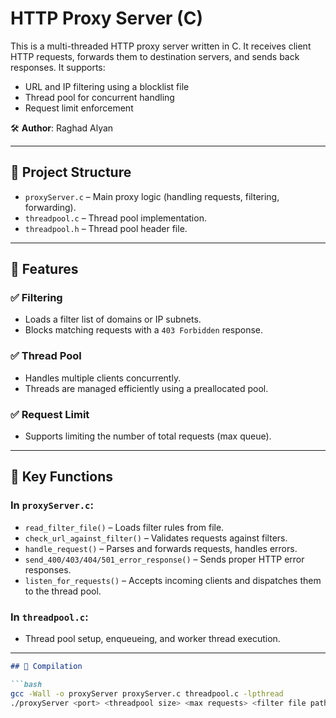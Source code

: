 # HTTP Proxy Server (C)

This is a multi-threaded HTTP proxy server written in C. It receives client HTTP requests, forwards them to destination servers, and sends back responses. It supports:

- URL and IP filtering using a blocklist file
- Thread pool for concurrent handling
- Request limit enforcement

🛠️ **Author**: Raghad Alyan  

---

## 📂 Project Structure

- `proxyServer.c` – Main proxy logic (handling requests, filtering, forwarding).
- `threadpool.c` – Thread pool implementation.
- `threadpool.h` – Thread pool header file.

---

## 🧠 Features

### ✅ Filtering
- Loads a filter list of domains or IP subnets.
- Blocks matching requests with a `403 Forbidden` response.

### ✅ Thread Pool
- Handles multiple clients concurrently.
- Threads are managed efficiently using a preallocated pool.

### ✅ Request Limit
- Supports limiting the number of total requests (max queue).

---

## 🔧 Key Functions

### In `proxyServer.c`:
- `read_filter_file()` – Loads filter rules from file.
- `check_url_against_filter()` – Validates requests against filters.
- `handle_request()` – Parses and forwards requests, handles errors.
- `send_400/403/404/501_error_response()` – Sends proper HTTP error responses.
- `listen_for_requests()` – Accepts incoming clients and dispatches them to the thread pool.

### In `threadpool.c`:
- Thread pool setup, enqueueing, and worker thread execution.

---

```markdown
## 🧪 Compilation

```bash
gcc -Wall -o proxyServer proxyServer.c threadpool.c -lpthread
./proxyServer <port> <threadpool size> <max requests> <filter file path>

